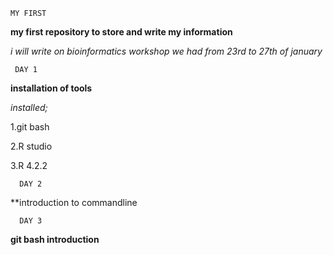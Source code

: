     MY FIRST
     
**my first  repository to store and write my information**

*i will write on bioinformatics workshop we had from 23rd  to 27th of january*

     DAY 1
     
**installation of tools**

*installed;*

1.git bash

2.R studio

3.R 4.2.2

      DAY 2
    
**introduction to commandline 

      DAY 3
    
**git  bash introduction**

